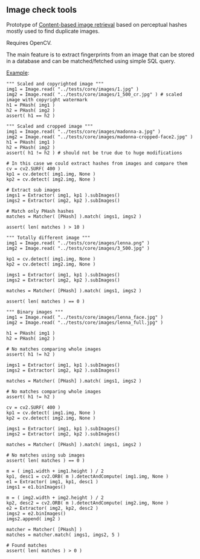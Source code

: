 Image check tools
-----------------

Prototype of [Content-based image retrieval](http://en.wikipedia.org/wiki/Content-based_image_retrieval) based on perceptual hashes mostly used to find duplicate images.

Requires OpenCV.

The main feature is to extract fingerprints from an image that can be stored in a database and can be matched/fetched using simple SQL query.

[Example](https://github.com/valbok/img.chk/blob/master/bin/example.py):

    """ Scaled and copyrighted image """
    img1 = Image.read( "../tests/core/images/1.jpg" )
    img2 = Image.read( "../tests/core/images/1_500_cr.jpg" ) # scaled image with copyright watermark
    h1 = PHash( img1 )
    h2 = PHash( img2 )
    assert( h1 == h2 )

    """ Scaled and cropped image """
    img1 = Image.read( "../tests/core/images/madonna-a.jpg" )
    img2 = Image.read( "../tests/core/images/madonna-cropped-face2.jpg" )
    h1 = PHash( img1 )
    h2 = PHash( img2 )
    assert( h1 != h2 ) # should not be true due to huge modifications

    # In this case we could extract hashes from images and compare them
    cv = cv2.SURF( 400 )
    kp1 = cv.detect( img1.img, None )
    kp2 = cv.detect( img2.img, None )

    # Extract sub images
    imgs1 = Extractor( img1, kp1 ).subImages()
    imgs2 = Extractor( img2, kp2 ).subImages()

    # Match only PHash hashes
    matches = Matcher( [PHash] ).match( imgs1, imgs2 )

    assert( len( matches ) > 10 )

    """ Totally different image """
    img1 = Image.read( "../tests/core/images/lenna.png" )
    img2 = Image.read( "../tests/core/images/3_500.jpg" )

    kp1 = cv.detect( img1.img, None )
    kp2 = cv.detect( img2.img, None )

    imgs1 = Extractor( img1, kp1 ).subImages()
    imgs2 = Extractor( img2, kp2 ).subImages()

    matches = Matcher( [PHash] ).match( imgs1, imgs2 )

    assert( len( matches ) == 0 )

    """ Binary images """
    img1 = Image.read( "../tests/core/images/lenna_face.jpg" )
    img2 = Image.read( "../tests/core/images/lenna_full.jpg" )

    h1 = PHash( img1 )
    h2 = PHash( img2 )

    # No matches comparing whole images
    assert( h1 != h2 )

    imgs1 = Extractor( img1, kp1 ).subImages()
    imgs2 = Extractor( img2, kp2 ).subImages()

    matches = Matcher( [PHash] ).match( imgs1, imgs2 )

    # No matches comparing whole images
    assert( h1 != h2 )

    cv = cv2.SURF( 400 )
    kp1 = cv.detect( img1.img, None )
    kp2 = cv.detect( img2.img, None )

    imgs1 = Extractor( img1, kp1 ).subImages()
    imgs2 = Extractor( img2, kp2 ).subImages()

    matches = Matcher( [PHash] ).match( imgs1, imgs2 )

    # No matches using sub images
    assert( len( matches ) == 0 )

    m = ( img1.width + img1.height ) / 2
    kp1, desc1 = cv2.ORB( m ).detectAndCompute( img1.img, None )
    e1 = Extractor( img1, kp1, desc1 )
    imgs1 = e1.binImages()

    m = ( img2.width + img2.height ) / 2
    kp2, desc2 = cv2.ORB( m ).detectAndCompute( img2.img, None )
    e2 = Extractor( img2, kp2, desc2 )
    imgs2 = e2.binImages()
    imgs2.append( img2 )

    matcher = Matcher( [PHash] )
    matches = matcher.match( imgs1, imgs2, 5 )

    # Found matches
    assert( len( matches ) > 0 )
